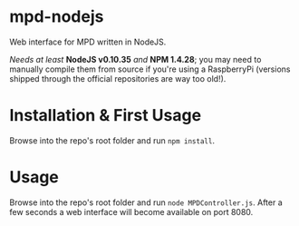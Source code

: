# mpd-nodejs
Web interface for MPD written in NodeJS.

_Needs at least_ __NodeJS v0.10.35__ _and_ __NPM 1.4.28__; you may need to manually compile them from source if you're using a RaspberryPi (versions shipped through the official repositories are way too old!).

Installation & First Usage
===
Browse into the repo's root folder and run `npm install`.

Usage
===
Browse into the repo's root folder and run `node MPDController.js`. After a few seconds a web interface will become available on port 8080.
